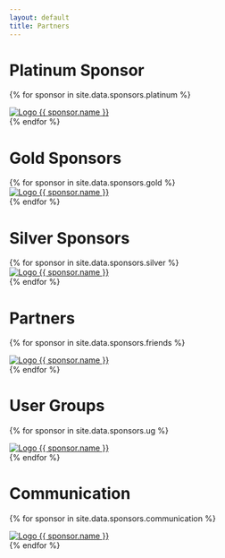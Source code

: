```yaml
---
layout: default
title: Partners
---
```

<div class="partners">
<h1 class="partner-heading">Platinum Sponsor</h1>

{% for sponsor in site.data.sponsors.platinum %}
<div class="partner-platinum span-platinum">
  <a href="{{sponsor.url}}">
    <img src="assets/images/partners/platinum/logo-{{ sponsor.name }}.png" alt="Logo {{ sponsor.name }}">
  </a>
</div>
{% endfor %}


<h1 class="partner-heading">Gold Sponsors</h1>
<div class="partners-gold">
{% for sponsor in site.data.sponsors.gold %}
<div class="partner-gold">
  <a href="{{sponsor.url}}">
    <img src="assets/images/partners/gold/logo-{{ sponsor.name }}.png" alt="Logo {{ sponsor.name }}">
  </a>
</div>
{% endfor %}
</div>

<h1 class="partner-heading">Silver Sponsors</h1>
<div class="partners-silver">
{% for sponsor in site.data.sponsors.silver %}
<div class="partner-silver">
  <a href="{{sponsor.url}}">
      <img src="assets/images/partners/silver/logo-{{ sponsor.name }}.png" alt="Logo {{ sponsor.name }}">
  </a>
</div>
{% endfor %}
</div>

<h1 class="partner-heading">Partners</h1>

{% for sponsor in site.data.sponsors.friends %}
<div class="partner-friends span-friends">
  <a href="{{sponsor.url}}">
      <img src="assets/images/partners/friends/logo-{{ sponsor.name }}.png" alt="Logo {{ sponsor.name }}">
  </a>
</div>
{% endfor %}

<h1 class="partner-heading">User Groups</h1>

{% for sponsor in site.data.sponsors.ug %}
<div class="partner-friends span-friends">
  <a href="{{sponsor.url}}">
      <img src="assets/images/partners/ug/logo-{{ sponsor.name }}.png" alt="Logo {{ sponsor.name }}">
  </a>
</div>
{% endfor %}

<h1 class="partner-heading">Communication</h1>

{% for sponsor in site.data.sponsors.communication %}
<div class="partner-friends span-friends">
  <a href="{{sponsor.url}}">
      <img src="assets/images/partners/com/logo-{{ sponsor.name }}.png" alt="Logo {{ sponsor.name }}">
  </a>
</div>
{% endfor %}
</div>
